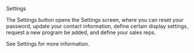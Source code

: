 Settings

The Settings button opens the Settings screen, where you can reset your password, update your contact information, define certain display settings, request a new program be added, and define your sales reps.

See Settings for more information.
